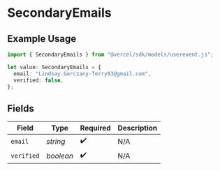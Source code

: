 # SecondaryEmails

## Example Usage

```typescript
import { SecondaryEmails } from "@vercel/sdk/models/userevent.js";

let value: SecondaryEmails = {
  email: "Lindsay.Gorczany-Terry93@gmail.com",
  verified: false,
};
```

## Fields

| Field              | Type               | Required           | Description        |
| ------------------ | ------------------ | ------------------ | ------------------ |
| `email`            | *string*           | :heavy_check_mark: | N/A                |
| `verified`         | *boolean*          | :heavy_check_mark: | N/A                |